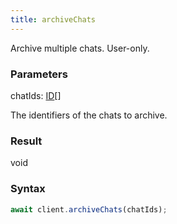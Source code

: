 ```yaml
---
title: archiveChats
---
```


Archive multiple chats. User-only.


### Parameters 

<div class="flex flex-col gap-3"><div><div class="font-mono" id="p_chatIds" data-anchor><span class="font-bold">chatIds</span><span class="opacity-50">:</span> <a href="/gh/types/id"  >ID</a><span class="opacity-50">[]</span></div><div class="pl-3"><div class="no-margin">

The identifiers of the chats to archive.

</div></div></div></div>

### Result 

<div class="font-mono"><span>void</span></div>

### Syntax

```ts
await client.archiveChats(chatIds);
```



